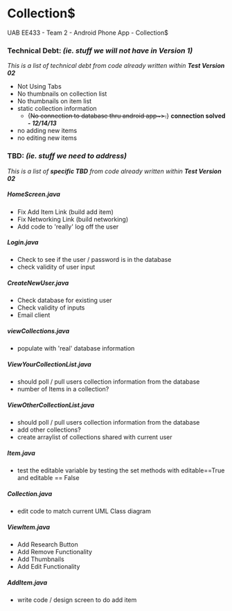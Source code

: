 Collection$
===========

UAB EE433 - Team 2 - Android Phone App - Collection$

### Technical Debt: _(ie. stuff we will not have in Version 1)_

_This is a list of technical debt from code already written within **Test Version 02**_

*	Not Using Tabs
*	No thumbnails on collection list
*	No thumbnails on item list
*	static collection information
	*	{~~No connection to database thru android app~>.~~} **connection solved - _12/14/13_**
*	no adding new items
*	no editing new items

### TBD: _(ie. stuff we need to address)_

_This is a list of **specific TBD** from code already written within **Test Version 02**_

##### HomeScreen.java

*	Fix Add Item Link (build add item)
*	Fix Networking Link (build networking)
*	Add code to 'really' log off the user

##### Login.java

*	Check to see if the user / password is in the database
*	check validity of user input

##### CreateNewUser.java

*	Check database for existing user
*	Check validity of inputs
*	Email client

##### viewCollections.java

*	populate with 'real' database information

##### ViewYourCollectionList.java

*	should poll / pull users collection information from the database
*	number of Items in a collection?

##### ViewOtherCollectionList.java

*	should poll / pull users collection information from the database
*	add other collections?
*	create arraylist of collections shared with current user

##### Item.java

*	test the editable variable by testing the set methods with editable==True and editable == False

##### Collection.java 

*	edit code to match current UML Class diagram

##### ViewItem.java

*	Add Research Button
*	Add Remove Functionality
*	Add Thumbnails
*	Add Edit Functionality

##### AddItem.java

*	write code / design screen to do add item